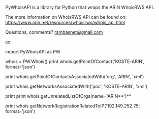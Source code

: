 PyWhoisAPI is a library for Python that wraps the ARIN WhoisRWS API.

The more information on WhoisRWS API can be found on:
https://www.arin.net/resources/whoisrws/whois_api.html

Questions, comments? rambasnet@gmail.com

ex.

import PyWhoisAPI as PW

whois = PW.Whois()
print whois.getPointOfContact('KOSTE-ARIN', format='json')

print whois.getPointOfContactsAssociatedWith('org', 'ARIN', 'xml')

print whois.getNetworksAssociatedWith('poc', 'KOSTE-ARIN', 'xml')

print print whois.getUnrelatedListOfOrgs(name='ARIN**')**

print whois.getNetworkRegistrationRelatedToIP('192.149.252.75', format='json')

